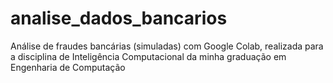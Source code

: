 # analise_dados_bancarios
Análise de fraudes bancárias (simuladas) com Google Colab, realizada para a disciplina de Inteligência Computacional da minha graduação em Engenharia de Computação
